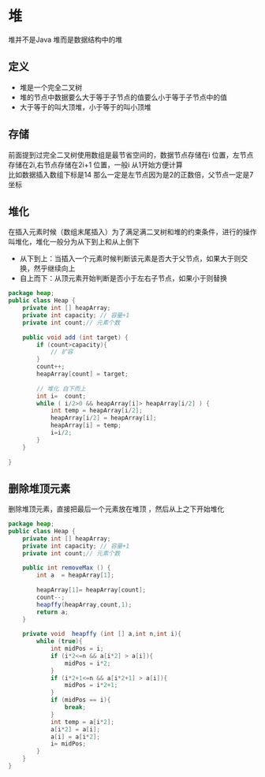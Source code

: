 # 堆
堆并不是Java 堆而是数据结构中的堆
## 定义
- 堆是一个完全二叉树
- 堆的节点中数据要么大于等于子节点的值要么小于等于子节点中的值
- 大于等于的叫大顶堆，小于等于的叫小顶堆

## 存储
前面提到过完全二叉树使用数组是最节省空间的，数据节点存储在i 位置，左节点存储在2i,右节点存储在2i+1 位置，一般i 从1开始方便计算<br/>
比如数据插入数组下标是14 那么一定是左节点因为是2的正数倍，父节点一定是7坐标

## 堆化
在插入元素时候（数组末尾插入）为了满足满二叉树和堆的约束条件，进行的操作叫堆化，堆化一般分为从下到上和从上倒下
- 从下到上：当插入一个元素时候判断该元素是否大于父节点，如果大于则交换，然乎继续向上
- 自上而下：从顶元素开始判断是否小于左右子节点，如果小于则替换
```java
package heap;
public class Heap {
    private int [] heapArray;
    private int capacity; // 容量+1
    private int count;// 元素个数
    
    public void add (int target) {
        if (count>capacity){
            // 扩容
        }
        count++;
        heapArray[count] = target;
        
        // 堆化 自下而上
        int i=  count;
        while ( i/2>0 && heapArray[i]> heapArray[i/2] ) {
            int temp = heapArray[i/2];
            heapArray[i/2] = heapArray[i];
            heapArray[i] = temp;
            i=i/2;
        }
    }
    
}
```

## 删除堆顶元素
删除堆顶元素，直接把最后一个元素放在堆顶 ，然后从上之下开始堆化

```java
package heap;
public class Heap {
    private int [] heapArray;
    private int capacity; // 容量+1
    private int count;// 元素个数
    
    public int removeMax () {
        int a  = heapArray[1];
       
        heapArray[1]= heapArray[count];
        count--;
        heapffy(heapArray,count,1);
        return a;
    }
    
    private void  heapffy (int [] a,int n,int i){
        while (true){
            int midPos = i;
            if (i*2<=n && a[i*2] > a[i]){
                midPos = i*2;
            }
            if (i*2+1<=n && a[i*2+1] > a[i]){
                midPos = i*2+1;
            }
            if (midPos == i){
                break;
            }
            int temp = a[i*2];
            a[i*2] = a[i];
            a[i] = a[i*2];
            i= midPos;
        }
    }
}
```
    